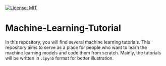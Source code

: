 [![License: MIT](https://img.shields.io/badge/License-MIT-yellow.svg)](https://opensource.org/licenses/MIT)
# Machine-Learning-Tutorial

In this repository, you will find several machine learning tutorials. This repository aims to serve as a place for people who want to learn the machine learning models and code them from scratch. Mainly, the tutorials will be written in `.ipynb` format for better illustration.

